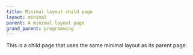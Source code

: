 ```yaml
---
title: Minimal layout child page
layout: minimal
parent: A minimal layout page
grand_parent: programming
---
```


This is a child page that uses the same minimal layout as its parent page.
